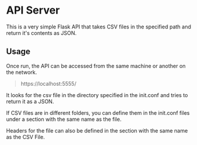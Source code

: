 # API Server

This is a very simple Flask API that takes CSV files in the specified path and return it's contents as JSON.


## Usage

Once run, the API can be accessed from the same machine or another on the network.

> https://localhost:5555/<csvFile>

It looks for the csv file in the directory specified in the init.conf and tries to return it as a JSON.

If CSV files are in different folders, you can define them in the init.conf files under a section with the same name as the file.

Headers for the file can also be defined in the section with the same name as the CSV File.

